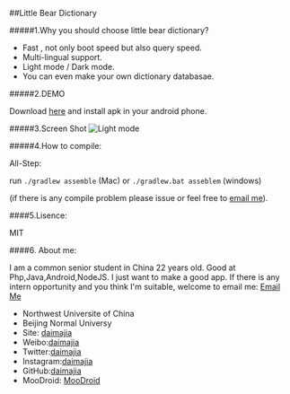 ##Little Bear Dictionary

#####1.Why you should choose little bear dictionary?

*	Fast , not only boot speed but also query speed.
*	Multi-lingual support.
*	Light mode / Dark mode.
*	You can even make your own dictionary databasae.

#####2.DEMO

Download [here](http://jmp.sh/nTPtYxW) and install apk in your android phone.


#####3.Screen Shot
![Light mode](http://ww2.sinaimg.cn/mw690/610dc034jw1e4ukdj165nj20aa0i5gnq.jpg)  

#####4.How to compile:
	
All-Step:
	
run `./gradlew assemble` (Mac) or `./gradlew.bat asseblem` (windows)
		
(if there is any compile problem please issue or feel free to [email me](mailto:smallbeardict@163.com)).

####5.Lisence:

MIT

####6. About me:
	 
I am a common senior student in China 22 years old. Good at Php,Java,Android,NodeJS. I just want to make a good app. If there is any intern opportunity and you think I'm suitable, welcome to email me:  [Email Me](mailto:smallbeardict@163.com)

*	Northwest Universite of China
*	Beijing Normal Universy
*	Site: [daimajia](http://daimajia.com)
*	Weibo:[daimajia](http://weibo.com/daimajia)
*	Twitter:[daimajia](http://twitter.com/daimajia)
*	Instagram:[daimajia](http://instagram.com/daimajia)
*	GitHub:[daimajia](http://github.com/daimajia)
*	MooDroid: [MooDroid](http://moodroid.com)
